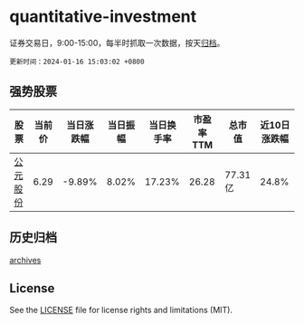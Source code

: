 # quantitative-investment

证券交易日，9:00-15:00，每半时抓取一次数据，按天[归档](archives)。

`更新时间：2024-01-16 15:03:02 +0800`

## 强势股票

|股票|当前价|当日涨跌幅|当日振幅|当日换手率|市盈率TTM|总市值|近10日涨跌幅|
|----|----|----|----|----|----|----|----|
|[公元股份](https://xueqiu.com/S/SZ002641)|6.29|-9.89%|8.02%|17.23%|26.28|77.31亿|24.8%|

## 历史归档

[archives](archives)

## License

See the [LICENSE](LICENSE) file for license rights and limitations (MIT).